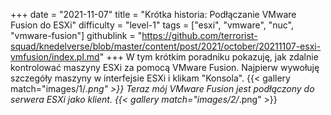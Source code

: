 +++
date = "2021-11-07"
title = "Krótka historia: Podłączanie VMware Fusion do ESXi"
difficulty = "level-1"
tags = ["esxi", "vmware", "nuc", "vmware-fusion"]
githublink = "https://github.com/terrorist-squad/knedelverse/blob/master/content/post/2021/october/20211107-esxi-vmfusion/index.pl.md"
+++
W tym krótkim poradniku pokazuję, jak zdalnie kontrolować maszyny ESXi za pomocą VMware Fusion. Najpierw wywołuję szczegóły maszyny w interfejsie ESXi i klikam "Konsola".
{{< gallery match="images/1/*.png" >}}
Teraz mój VMware Fusion jest podłączony do serwera ESXi jako klient.
{{< gallery match="images/2/*.png" >}}

